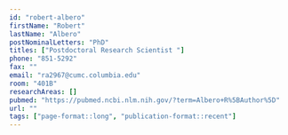 ```yaml
---
id: "robert-albero"
firstName: "Robert"
lastName: "Albero"
postNominalLetters: "PhD"
titles: ["Postdoctoral Research Scientist "]
phone: "851-5292"
fax: ""
email: "ra2967@cumc.columbia.edu"
room: "401B"
researchAreas: []
pubmed: "https://pubmed.ncbi.nlm.nih.gov/?term=Albero+R%5BAuthor%5D"
url: ""
tags: ["page-format::long", "publication-format::recent"]
---
```

